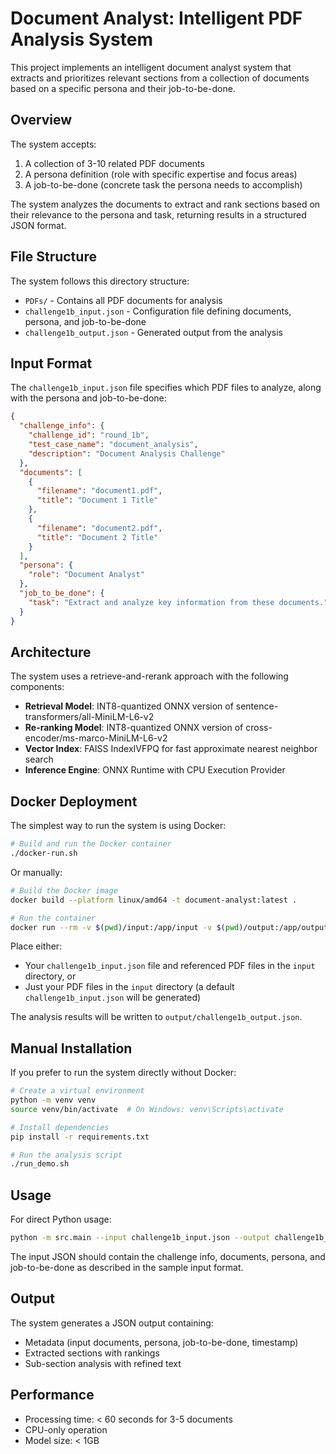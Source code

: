 # Document Analyst: Intelligent PDF Analysis System

This project implements an intelligent document analyst system that extracts and prioritizes relevant sections from a collection of documents based on a specific persona and their job-to-be-done.

## Overview

The system accepts:
1. A collection of 3-10 related PDF documents
2. A persona definition (role with specific expertise and focus areas)
3. A job-to-be-done (concrete task the persona needs to accomplish)

The system analyzes the documents to extract and rank sections based on their relevance to the persona and task, returning results in a structured JSON format.

## File Structure

The system follows this directory structure:
- `PDFs/` - Contains all PDF documents for analysis
- `challenge1b_input.json` - Configuration file defining documents, persona, and job-to-be-done
- `challenge1b_output.json` - Generated output from the analysis

## Input Format

The `challenge1b_input.json` file specifies which PDF files to analyze, along with the persona and job-to-be-done:

```json
{
  "challenge_info": {
    "challenge_id": "round_1b",
    "test_case_name": "document_analysis",
    "description": "Document Analysis Challenge"
  },
  "documents": [
    {
      "filename": "document1.pdf",
      "title": "Document 1 Title"
    },
    {
      "filename": "document2.pdf",
      "title": "Document 2 Title"
    }
  ],
  "persona": {
    "role": "Document Analyst"
  },
  "job_to_be_done": {
    "task": "Extract and analyze key information from these documents."
  }
}
```

## Architecture

The system uses a retrieve-and-rerank approach with the following components:

- **Retrieval Model**: INT8-quantized ONNX version of sentence-transformers/all-MiniLM-L6-v2
- **Re-ranking Model**: INT8-quantized ONNX version of cross-encoder/ms-marco-MiniLM-L6-v2
- **Vector Index**: FAISS IndexIVFPQ for fast approximate nearest neighbor search
- **Inference Engine**: ONNX Runtime with CPU Execution Provider

## Docker Deployment

The simplest way to run the system is using Docker:

```bash
# Build and run the Docker container
./docker-run.sh
```

Or manually:

```bash
# Build the Docker image
docker build --platform linux/amd64 -t document-analyst:latest .

# Run the container
docker run --rm -v $(pwd)/input:/app/input -v $(pwd)/output:/app/output --network none document-analyst:latest
```

Place either:
- Your `challenge1b_input.json` file and referenced PDF files in the `input` directory, or
- Just your PDF files in the `input` directory (a default `challenge1b_input.json` will be generated)

The analysis results will be written to `output/challenge1b_output.json`.

## Manual Installation

If you prefer to run the system directly without Docker:

```bash
# Create a virtual environment
python -m venv venv
source venv/bin/activate  # On Windows: venv\Scripts\activate

# Install dependencies
pip install -r requirements.txt

# Run the analysis script
./run_demo.sh
```

## Usage

For direct Python usage:

```bash
python -m src.main --input challenge1b_input.json --output challenge1b_output.json --data-dir PDFs
```

The input JSON should contain the challenge info, documents, persona, and job-to-be-done as described in the sample input format.

## Output

The system generates a JSON output containing:
- Metadata (input documents, persona, job-to-be-done, timestamp)
- Extracted sections with rankings
- Sub-section analysis with refined text

## Performance

- Processing time: < 60 seconds for 3-5 documents
- CPU-only operation
- Model size: < 1GB 